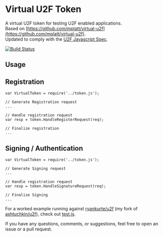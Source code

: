 # Virtual U2F Token

A virtual U2F token for testing U2F enabled applications.  
Based on [https://github.com/mplatt/virtual-u2f](https://github.com/mplatt/virtual-u2f).  
Updated to comply with the [U2F Javascript Spec](https://fidoalliance.org/specs/fido-u2f-v1.0-nfc-bt-amendment-20150514/fido-u2f-javascript-api.html#dictionary-u2frequest-members).  

[![Build Status](https://travis-ci.org/ryankurte/virtual-u2f.svg)](https://travis-ci.org/ryankurte/virtual-u2f)

## Usage


## Registration
```
var VirtualToken = require('../token.js');

// Generate Registration request
...

// Handle registration request
var resp = token.HandleRegisterRequest(req);

// Finalize registration
...

```

## Signing / Authentication
```
var VirtualToken = require('../token.js');

// Generate Signing request
...

// Handle registration request
var resp = token.HandleSignatureRequest(req);

// Finalize Signing
...

```

For a worked example running against [ryankurte/u2f](https://github.com/ryankurte/u2f) (my fork of [ashtuchkin/u2f](https://github.com/ashtuchkin/u2f)), check out [test.js](test/test.js).  


If you have any questions, comments, or suggestions, feel free to open an issue or a pull request.
